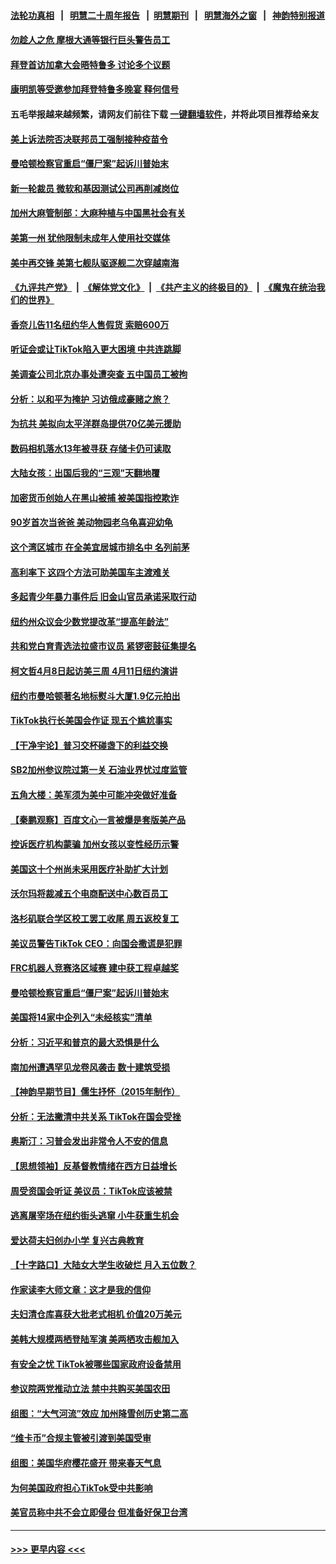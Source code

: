 #### [法轮功真相](https://github.com/gfw-breaker/truth/blob/master/README.md?t=0) &nbsp;&nbsp;|&nbsp;&nbsp; [明慧二十周年报告](https://github.com/gfw-breaker/mh-reports/blob/master/README.md?t=0) &nbsp;&nbsp;|&nbsp;&nbsp;[明慧期刊](https://github.com/gfw-breaker/mh-qikan) &nbsp;&nbsp;|&nbsp;&nbsp; [明慧海外之窗](https://github.com/gfw-breaker/mh-news/blob/master/README.md?t=0) &nbsp;&nbsp;|&nbsp;&nbsp; [神韵特别报道](https://github.com/gfw-breaker/mh-news/blob/master/shenyun.md?t=0)
#### [勿趁人之危 摩根大通等银行巨头警告员工](../pages/nsc412/n13957831.md?t=03250343) 
#### [拜登首访加拿大会晤特鲁多 讨论多个议题](../pages/nsc412/n13957812.md?t=03250343) 
#### [康明凯等受邀参加拜登特鲁多晚宴 释何信号](../pages/nsc412/n13957845.md?t=03250343) 
#### 五毛举报越来越频繁，请网友们前往下载 [一键翻墙软件](https://github.com/gfw-breaker/ssr-accounts)，并将此项目推荐给亲友
#### [美上诉法院否决联邦员工强制接种疫苗令](../pages/nsc412/n13957826.md?t=03250343) 
#### [曼哈顿检察官重启“僵尸案”起诉川普始末](../pages/nsc412/n13957848.md?t=03250343) 
#### [新一轮裁员 微软和基因测试公司再削减岗位](../pages/nsc412/n13957474.md?t=03250343) 
#### [加州大麻管制部：大麻种植与中国黑社会有关](../pages/nsc412/n13957423.md?t=03250343) 
#### [美第一州 犹他限制未成年人使用社交媒体](../pages/nsc412/n13957739.md?t=03250343) 
#### [美中再交锋 美第七舰队驱逐舰二次穿越南海](../pages/nsc412/n13957773.md?t=03250343) 
#### [《九评共产党》](https://github.com/begood0513/9ping.md/blob/master/README.md) &nbsp;|&nbsp; [《解体党文化》](../../../../jtdwh.md/blob/master/README.md)  &nbsp;|&nbsp; [《共产主义的终极目的》](../../../../gczydzjmd.md/blob/master/README.md) &nbsp;|&nbsp; [《魔鬼在统治我们的世界》](../../../../mgztzwmdsj.md/blob/master/README.md) 
#### [香奈儿告11名纽约华人售假货 索赔600万](../pages/nsc412/n13957344.md?t=03250343) 
#### [听证会或让TikTok陷入更大困境 中共连跳脚](../pages/nsc412/n13957571.md?t=03250343) 
#### [美调查公司北京办事处遭突查 五中国员工被拘](../pages/nsc412/n13957275.md?t=03250343) 
#### [分析：以和平为掩护 习访俄成豪赌之旅？](../pages/nsc412/n13957184.md?t=03250343) 
#### [为抗共 美拟向太平洋群岛提供70亿美元援助](../pages/nsc412/n13957554.md?t=03250343) 
#### [数码相机落水13年被寻获 存储卡仍可读取](../pages/nsc412/n13957512.md?t=03250343) 
#### [大陆女孩：出国后我的“三观”天翻地覆](../pages/nsc412/n13957356.md?t=03250343) 
#### [加密货币创始人在黑山被捕 被美国指控欺诈](../pages/nsc412/n13957518.md?t=03250343) 
#### [90岁首次当爸爸 美动物园老乌龟喜迎幼龟](../pages/nsc412/n13957317.md?t=03250343) 
#### [这个湾区城市 在全美宜居城市排名中 名列前茅](../pages/nsc412/n13957476.md?t=03250343) 
#### [高利率下 这四个方法可助美国车主渡难关](../pages/nsc412/n13957238.md?t=03250343) 
#### [多起青少年暴力事件后 旧金山官员承诺采取行动](../pages/nsc412/n13957470.md?t=03250343) 
#### [纽约州众议会少数党提改革“提高年龄法”](../pages/nsc412/n13957306.md?t=03250343) 
#### [共和党白育青选法拉盛市议员 紧锣密鼓征集提名](../pages/nsc412/n13957342.md?t=03250343) 
#### [柯文哲4月8日起访美三周 4月11日纽约演讲](../pages/nsc412/n13957318.md?t=03250343) 
#### [纽约市曼哈顿著名地标熨斗大厦1.9亿元拍出](../pages/nsc412/n13957313.md?t=03250343) 
#### [TikTok执行长美国会作证 现五个尴尬事实](../pages/nsc412/n13957300.md?t=03250343) 
#### [【干净宇论】普习交杯碰盏下的利益交换](../pages/nsc412/n13957030.md?t=03250343) 
#### [SB2加州参议院过第一关 石油业界忧过度监管](../pages/nsc412/n13957362.md?t=03250343) 
#### [五角大楼：美军须为美中可能冲突做好准备](../pages/nsc412/n13957193.md?t=03250343) 
#### [【秦鹏观察】百度文心一言被爆是套版美产品](../pages/nsc412/n13957205.md?t=03250343) 
#### [控诉医疗机构蒙骗 加州女孩以变性经历示警](../pages/nsc412/n13957015.md?t=03250343) 
#### [美国这十个州尚未采用医疗补助扩大计划](../pages/nsc412/n13957162.md?t=03250343) 
#### [沃尔玛将裁减五个电商配送中心数百员工](../pages/nsc412/n13957135.md?t=03250343) 
#### [洛杉矶联合学区校工罢工收尾 周五返校复工](../pages/nsc412/n13957160.md?t=03250343) 
#### [美议员警告TikTok CEO：向国会撒谎是犯罪](../pages/nsc412/n13957124.md?t=03250343) 
#### [FRC机器人竞赛洛区域赛 建中获工程卓越奖](../pages/nsc412/n13957144.md?t=03250343) 
#### [曼哈顿检察官重启“僵尸案”起诉川普始末](../pages/nsc412/n13957014.md?t=03250343) 
#### [美国将14家中企列入“未经核实”清单](../pages/nsc412/n13956999.md?t=03250343) 
#### [分析：习近平和普京的最大恐惧是什么](../pages/nsc412/n13957023.md?t=03250343) 
#### [南加州遭遇罕见龙卷风袭击 数十建筑受损](../pages/nsc412/n13957131.md?t=03250343) 
#### [【神韵早期节目】儒生抒怀（2015年制作）](../pages/nsc412/n13957046.md?t=03250343) 
#### [分析：无法撇清中共关系 TikTok在国会受挫](../pages/nsc412/n13957056.md?t=03250343) 
#### [奥斯汀：习普会发出非常令人不安的信息](../pages/nsc412/n13957032.md?t=03250343) 
#### [【思想领袖】反基督教情绪在西方日益增长](../pages/nsc412/n13934326.md?t=03250343) 
#### [周受资国会听证 美议员：TikTok应该被禁](../pages/nsc412/n13956957.md?t=03250343) 
#### [逃离屠宰场在纽约街头逃窜 小牛获重生机会](../pages/nsc412/n13956964.md?t=03250343) 
#### [爱达荷夫妇创办小学 复兴古典教育](../pages/nsc412/n13955178.md?t=03250343) 
#### [【十字路口】大陆女大学生收破烂 月入五位数？](../pages/nsc412/n13956951.md?t=03250343) 
#### [作家读李大师文章：这才是我的信仰](../pages/nsc412/n13956221.md?t=03250343) 
#### [夫妇清仓库喜获大批老式相机 价值20万美元](../pages/nsc412/n13956589.md?t=03250343) 
#### [美韩大规模两栖登陆军演 美两栖攻击舰加入](../pages/nsc412/n13956791.md?t=03250343) 
#### [有安全之忧 TikTok被哪些国家政府设备禁用](../pages/nsc412/n13956948.md?t=03250343) 
#### [参议院两党推动立法 禁中共购买美国农田](../pages/nsc412/n13956955.md?t=03250343) 
#### [组图：“大气河流”效应 加州降雪创历史第二高](../pages/nsc412/n13956690.md?t=03250343) 
#### [“维卡币”合规主管被引渡到美国受审](../pages/nsc412/n13956435.md?t=03250343) 
#### [组图：美国华府樱花盛开 带来春天气息](../pages/nsc412/n13956796.md?t=03250343) 
#### [为何美国政府担心TikTok受中共影响](../pages/nsc412/n13956931.md?t=03250343) 
#### [美官员称中共不会立即侵台 但准备好保卫台湾](../pages/nsc412/n13956732.md?t=03250343) 

----
#### [ >>> 更早内容 <<< ](../indexes/nsc412-earlier.md)

